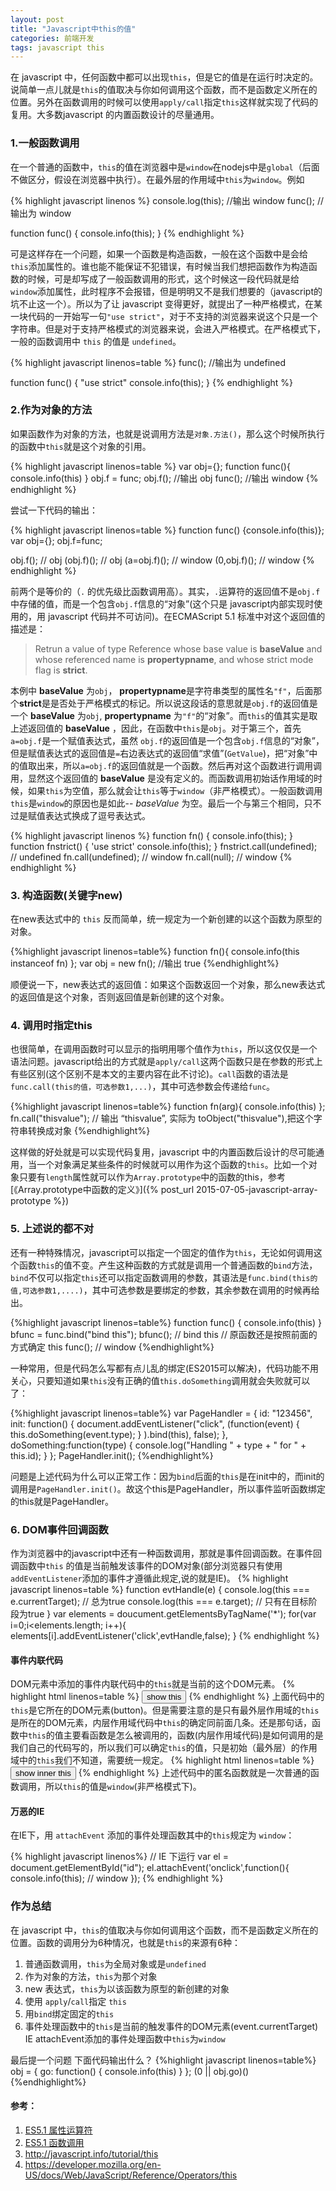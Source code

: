 ```yaml
---
layout: post
title: "Javascript中this的值"
categories: 前端开发
tags: javascript this
---
```


在 javascript 中，任何函数中都可以出现`this`，但是它的值是在运行时决定的。说简单一点儿就是`this`的值取决与你如何调用这个函数，而不是函数定义所在的位置。另外在函数调用的时候可以使用`apply/call`指定`this`这样就实现了代码的复用。大多数javascript 的内置函数设计的尽量通用。

### 1.一般函数调用

在一个普通的函数中，`this`的值在浏览器中是`window`在nodejs中是`global`（后面不做区分，假设在浏览器中执行）。在最外层的作用域中`this`为`window`。例如

{% highlight javascript linenos %}
console.log(this); //输出 window
func(); //输出为 window

function func()
{
    console.info(this); 
}
{% endhighlight %}

可是这样存在一个问题，如果一个函数是构造函数，一般在这个函数中是会给`this`添加属性的。谁也能不能保证不犯错误，有时候当我们想把函数作为构造函数的时候，可是却写成了一般函数调用的形式，这个时候这一段代码就是给`window`添加属性，此时程序不会报错，但是明明又不是我们想要的（javascript的坑不止这一个）。所以为了让 javascript 变得更好，就提出了一种严格模式，在某一块代码的一开始写一句`"use strict"`，对于不支持的浏览器来说这个只是一个字符串。但是对于支持严格模式的浏览器来说，会进入严格模式。在严格模式下，一般的函数调用中 `this` 的值是 `undefined`。

{% highlight javascript linenos=table %}
func(); //输出为 undefined

function func()
{
    "use strict"
    console.info(this); 
}
{% endhighlight %}

### 2.作为对象的方法

如果函数作为对象的方法，也就是说调用方法是`对象.方法()`，那么这个时候所执行的函数中`this`就是这个对象的引用。

{% highlight javascript linenos=table %}
var obj={};
function func(){ console.info(this) }
obj.f = func;
obj.f(); //输出 obj
func(); //输出 window
{% endhighlight %}

尝试一下代码的输出：

{% highlight javascript linenos=table %}
function func() {console.info(this)};
var obj={};
obj.f=func;

obj.f();    // obj
(obj.f)();  // obj
(a=obj.f)(); // window
(0,obj.f)(); //  window
{% endhighlight %}

前两个是等价的（`.` 的优先级比函数调用高）。其实，`.`运算符的返回值不是`obj.f`中存储的值，而是一个包含`obj.f`信息的“对象”(这个只是 javascript内部实现时使用的，用 javascript 代码并不可访问)。在ECMAScript 5.1 标准中对这个返回值的描述是：

> Retrun a value of type Reference whose base value is **baseValue** and whose referenced name is **propertypname**,
and whose strict mode flag is **strict**.

本例中 **baseValue** 为`obj`， **propertypname**是字符串类型的属性名`"f"`，后面那个**strict**是是否处于严格模式的标记。所以说这段话的意思就是`obj.f`的返回值是一个 **baseValue** 为`obj`, **propertypname** 为`"f"`的“对象”。而`this`的值其实是取上述返回值的 **baseValue** ，因此，在函数中`this`是`obj`。对于第三个，首先`a=obj.f`是一个赋值表达式，虽然 `obj.f`的返回值是一个包含`obj.f`信息的“对象”，但是赋值表达式的返回值是`=`右边表达式的返回值“求值”(`GetValue`)，把“对象”中的值取出来，所以`a=obj.f`的返回值就是一个函数。然后再对这个函数进行调用调用，显然这个返回值的 **baseValue** 是没有定义的。而函数调用初始话作用域的时候，如果`this`为空值，那么就会让`this`等于`window`（非严格模式）。一般函数调用`this`是`window`的原因也是如此-- _baseValue_ 为空。最后一个与第三个相同，只不过是赋值表达式换成了逗号表达式。

{% highlight javascript linenos %}
function fn() { console.info(this); }
function fnstrict() { 
    'use strict'
    console.info(this); 
}
fnstrict.call(undefined); // undefined
fn.call(undefined); // window
fn.call(null);      // window
{% endhighlight %}

### 3. 构造函数(关键字new)

在new表达式中的 `this` 反而简单，统一规定为一个新创建的以这个函数为原型的对象。

{%highlight javascript linenos=table%}
function fn(){ console.info(this instanceof fn) };
var obj = new fn(); //输出 true
{%endhighlight%}

顺便说一下，new表达式的返回值：如果这个函数返回一个对象，那么new表达式的返回值是这个对象，否则返回值是新创建的这个对象。

### 4. 调用时指定this

也很简单，在调用函数时可以显示的指明用哪个值作为`this`，所以这仅仅是一个语法问题。javascript给出的方式就是`apply/call`这两个函数只是在参数的形式上有些区别(这个区别不是本文的主要内容在此不讨论)。`call`函数的语法是`func.call(this的值，可选参数1,...)`，其中可选参数会传递给`func`。

{%highlight javascript linenos=table%}
function fn(arg){ console.info(this) };
fn.call("thisvalue"); 
// 输出 “thisvalue”, 实际为 toObject("thisvalue"),把这个字符串转换成对象
{%endhighlight%}

这样做的好处就是可以实现代码复用，javascript 中的内置函数后设计的尽可能通用，当一个对象满足某些条件的时候就可以用作为这个函数的`this`。比如一个对象只要有`length`属性就可以作为`Array.prototype`中的函数的this，参考 [《Array.prototype中函数的定义》]({% post_url 2015-07-05-javascript-array-prototype %})

### 5. 上述说的都不对

还有一种特殊情况，javascript可以指定一个固定的值作为`this`，无论如何调用这个函数`this`的值不变。产生这种函数的方式就是调用一个普通函数的`bind`方法，`bind`不仅可以指定`this`还可以指定函数调用的参数，其语法是`func.bind(this的值,可选参数1,....)`，其中可选参数是要绑定的参数，其余参数在调用的时候再给出。

{%highlight javascript linenos=table%}
function func() { console.info(this) }
bfunc = func.bind("bind this");
bfunc(); // bind this
// 原函数还是按照前面的方式确定 this
func();  // window
{%endhighlight%}

一种常用，但是代码怎么写都有点儿乱的绑定(ES2015可以解决)，代码功能不用关心，只要知道如果`this`没有正确的值`this.doSomething`调用就会失败就可以了：

{%highlight javascript linenos=table%}
var PageHandler = { 
    id: "123456", 
    init: function() {
        document.addEventListener("click", 
            (function(event) {
                this.doSomething(event.type); }
            ).bind(this), false); 
    }, 
    doSomething:function(type) { 
        console.log("Handling " + type  + " for " + this.id); 
    } 
}; 
PageHandler.init();
{%endhighlight%}

问题是上述代码为什么可以正常工作：因为`bind`后面的`this`是在init中的，而init的调用是`PageHandler.init()`。故这个this是PageHandler，所以事件监听函数绑定的this就是PageHandler。

### 6. DOM事件回调函数

作为浏览器中的javascript中还有一种函数调用，那就是事件回调函数。在事件回调函数中`this` 的值是当前触发该事件的DOM对象(部分浏览器只有使用`addEventListener`添加的事件才遵循此规定,说的就是IE)。
{% highlight javascript linenos=table %}
function evtHandle(e)
{
    console.log(this === e.currentTarget); // 总为true
    console.log(this === e.target);        // 只有在目标阶段为true
}
var elements = doucument.getElementsByTagName('*');
for(var i=0;i<elements.length; i++){
    elements[i].addEventListener('click',evtHandle,false);
}
{% endhighlight %}

#### 事件内联代码

DOM元素中添加的事件内联代码中的`this`就是当前的这个DOM元素。
{% highlight html linenos=table %}
<button onclick="console.log(this)">
    show this
</button>
{% endhighlight %}
上面代码中的`this`是它所在的DOM元素(button)。但是需要注意的是只有最外层作用域的`this`是所在的DOM元素，内层作用域代码中`this`的确定同前面几条。还是那句话，函数中`this`的值主要看函数是怎么被调用的，函数(内层作用域代码)是如何调用的是我们自己的代码写的，所以我们可以确定`this`的值，只是初始（最外层）的作用域中的`this`我们不知道，需要统一规定。
{% highlight html linenos=table %}
<button onclick="console.log((function (){return this;})());">
    show inner this
</button>
{% endhighlight %}
上述代码中的匿名函数就是一次普通的函数调用，所以`this`的值是`window`(非严格模式下)。

#### 万恶的IE

在IE下，用 `attachEvent` 添加的事件处理函数其中的`this`规定为 `window`：

{% highlight javascript linenos%}
// IE 下运行
var el = document.getElementById("id");
el.attachEvent('onclick',function(){ 
    console.info(this);   // window
}); 
{% endhighlight %}
### 作为总结

在 javascript 中，`this`的值取决与你如何调用这个函数，而不是函数定义所在的位置。函数的调用分为6种情况，也就是`this`的来源有6种：

1. 普通函数调用，`this`为全局对象或是`undefined`
1. 作为对象的方法，`this`为那个对象
1. new 表达式，`this`为以该函数为原型的新创建的对象
1. 使用 `apply`/`call`指定 `this`
1. 用`bind`绑定固定的`this`
1. 事件处理函数中的`this`是当前的触发事件的DOM元素(event.currentTarget)   
   IE attachEvent添加的事件处理函数中`this`为`window`

最后提一个问题
下面代码输出什么？
{%highlight javascript linenos=table%}
obj = { go: function() { console.info(this) } };
(0 || obj.go)() 
{%endhighlight%}

#### 参考：

1. [ES5.1 属性运算符](http://www.ecma-international.org/ecma-262/5.1/#sec-11.2.1)
2. [ES5.1 函数调用](http://www.ecma-international.org/ecma-262/5.1/#sec-11.2.3)
3. <http://javascript.info/tutorial/this>
4. <https://developer.mozilla.org/en-US/docs/Web/JavaScript/Reference/Operators/this>

